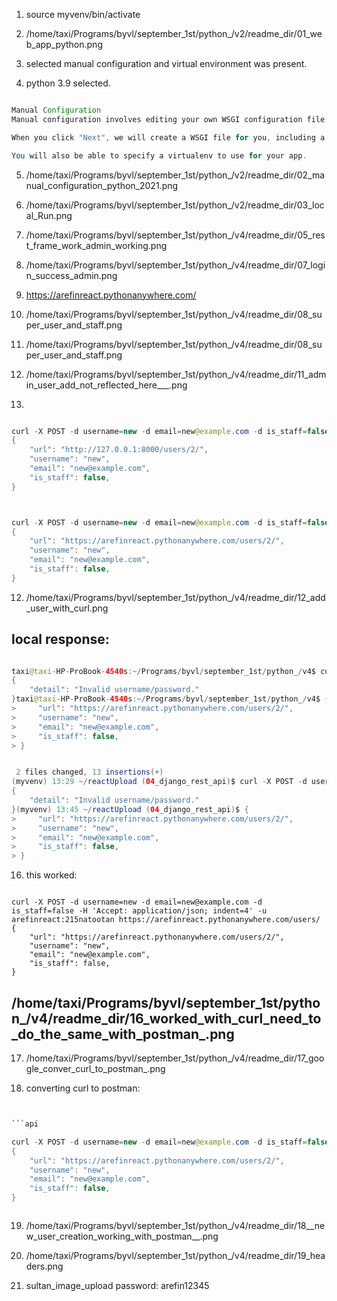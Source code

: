 

1. source myvenv/bin/activate

2. /home/taxi/Programs/byvl/september_1st/python_/v2/readme_dir/01_web_app_python.png

3. selected manual configuration and virtual environment was present.
4. python 3.9 selected.


```java

Manual Configuration
Manual configuration involves editing your own WSGI configuration file in /var/www/. Usually this imports a WSGI-compatible application which you've stored elsewhere

When you click "Next", we will create a WSGI file for you, including a simple "Hello World" app which you can use to get started, as well as some comments on how to use other frameworks.

You will also be able to specify a virtualenv to use for your app.
```

5. /home/taxi/Programs/byvl/september_1st/python_/v2/readme_dir/02_manual_configuration_python_2021.png

6. /home/taxi/Programs/byvl/september_1st/python_/v2/readme_dir/03_local_Run.png

7. /home/taxi/Programs/byvl/september_1st/python_/v4/readme_dir/05_rest_frame_work_admin_working.png
8. /home/taxi/Programs/byvl/september_1st/python_/v4/readme_dir/07_login_success_admin.png

9. https://arefinreact.pythonanywhere.com/


10. /home/taxi/Programs/byvl/september_1st/python_/v4/readme_dir/08_super_user_and_staff.png

11. /home/taxi/Programs/byvl/september_1st/python_/v4/readme_dir/08_super_user_and_staff.png

12. /home/taxi/Programs/byvl/september_1st/python_/v4/readme_dir/11_admin_user_add_not_reflected_here___.png

13. 

```java

curl -X POST -d username=new -d email=new@example.com -d is_staff=false -H 'Accept: application/json; indent=4' -u admin:password http://127.0.0.1:8000/users/
{
    "url": "http://127.0.0.1:8000/users/2/",
    "username": "new",
    "email": "new@example.com",
    "is_staff": false,
}



```


```java

curl -X POST -d username=new -d email=new@example.com -d is_staff=false -H 'Accept: application/json; indent=4' -u arefinreact:215natootan https://arefinreact.pythonanywhere.com/users/
{
    "url": "https://arefinreact.pythonanywhere.com/users/2/",
    "username": "new",
    "email": "new@example.com",
    "is_staff": false,
}
```

12. /home/taxi/Programs/byvl/september_1st/python_/v4/readme_dir/12_add_user_with_curl.png



## local response:

```java 

taxi@taxi-HP-ProBook-4540s:~/Programs/byvl/september_1st/python_/v4$ curl -X POST -d username=new -d email=new@example.com -d is_staff=false -H 'Accept: application/json; indent=4' -u admin:password https://arefinreact.pythonanywhere.com/users/
{
    "detail": "Invalid username/password."
}taxi@taxi-HP-ProBook-4540s:~/Programs/byvl/september_1st/python_/v4$ {
>     "url": "https://arefinreact.pythonanywhere.com/users/2/",
>     "username": "new",
>     "email": "new@example.com",
>     "is_staff": false,
> }

```

```java

 2 files changed, 13 insertions(+)
(myvenv) 13:29 ~/reactUpload (04_django_rest_api)$ curl -X POST -d username=new -d email=new@example.com -d is_staff=false -H 'Accept: application/json; indent=4' -u admin:password https://arefinreact.pythonanywhere.com/users/
{
    "detail": "Invalid username/password."
}(myvenv) 13:45 ~/reactUpload (04_django_rest_api)$ {
>     "url": "https://arefinreact.pythonanywhere.com/users/2/",
>     "username": "new",
>     "email": "new@example.com",
>     "is_staff": false,
> }


```


16. this worked:

```api

curl -X POST -d username=new -d email=new@example.com -d is_staff=false -H 'Accept: application/json; indent=4' -u arefinreact:215natootan https://arefinreact.pythonanywhere.com/users/
{
    "url": "https://arefinreact.pythonanywhere.com/users/2/",
    "username": "new",
    "email": "new@example.com",
    "is_staff": false,
}
```

## /home/taxi/Programs/byvl/september_1st/python_/v4/readme_dir/16_worked_with_curl_need_to_do_the_same_with_postman_.png

17. /home/taxi/Programs/byvl/september_1st/python_/v4/readme_dir/17_google_conver_curl_to_postman_.png

18. converting curl to postman:
```java 


```api

curl -X POST -d username=new -d email=new@example.com -d is_staff=false -H 'Accept: application/json; indent=4' -u arefinreact:215natootan https://arefinreact.pythonanywhere.com/users/
{
    "url": "https://arefinreact.pythonanywhere.com/users/2/",
    "username": "new",
    "email": "new@example.com",
    "is_staff": false,
}
```

```api

```


19. /home/taxi/Programs/byvl/september_1st/python_/v4/readme_dir/18__new_user_creation_working_with_postman__.png
20. /home/taxi/Programs/byvl/september_1st/python_/v4/readme_dir/19_headers.png

21. sultan_image_upload
password: arefin12345
    





